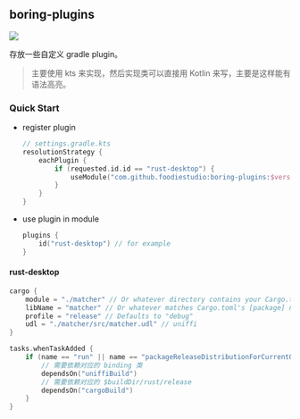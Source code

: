 ## boring-plugins
[![](https://jitpack.io/v/foodiestudio/boring-plugins.svg)](https://jitpack.io/#foodiestudio/boring-plugins)

存放一些自定义 gradle plugin。

> 主要使用 kts 来实现，然后实现类可以直接用 Kotlin 来写，主要是这样能有语法高亮。

### Quick Start

- register plugin
    ```kotlin
    // settings.gradle.kts
    resolutionStrategy {
        eachPlugin {
            if (requested.id.id == "rust-desktop") {
                useModule("com.github.foodiestudio:boring-plugins:$version")
            }
        }
    }
    ```
- use plugin in module
  ```kotlin
  plugins {
      id("rust-desktop") // for example
  }
  ```

#### rust-desktop
```kotlin
cargo {
    module = "./matcher" // Or whatever directory contains your Cargo.toml
    libName = "matcher" // Or whatever matches Cargo.toml's [package] name.
    profile = "release" // Defaults to "debug"
    udl = "./matcher/src/matcher.udl" // uniffi
}

tasks.whenTaskAdded {
    if (name == "run" || name == "packageReleaseDistributionForCurrentOS") {
        // 需要依赖对应的 binding 类
        dependsOn("uniffiBuild")
        // 需要依赖对应的 $buildDir/rust/release
        dependsOn("cargoBuild")
    }
}
```

